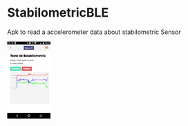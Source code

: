 # StabilometricBLE
Apk to read a accelerometer data about stabilometric Sensor


<img src="res/screen.jpeg" style="float:left; width: 100px">
